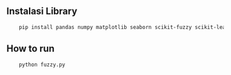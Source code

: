 ## Instalasi Library

```bash
    pip install pandas numpy matplotlib seaborn scikit-fuzzy scikit-learn
```

## How to run

```bash
    python fuzzy.py
```